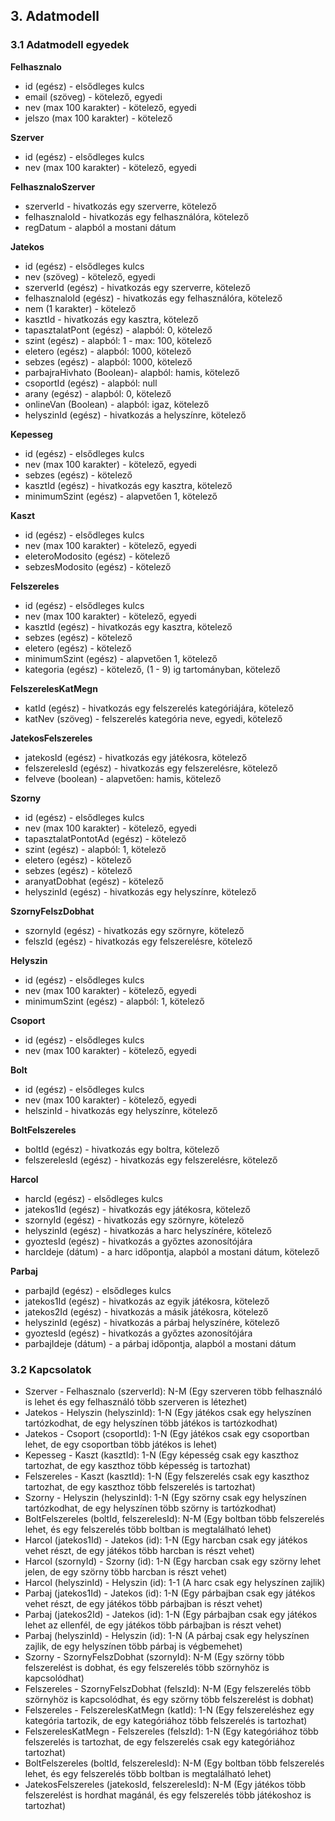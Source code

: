 ## 3. Adatmodell

### 3.1 Adatmodell egyedek

**Felhasznalo**
- id (egész) - elsődleges kulcs
- email (szöveg) - kötelező, egyedi
- nev (max 100 karakter) - kötelező, egyedi
- jelszo (max 100 karakter) - kötelező

**Szerver**
- id (egész) - elsődleges kulcs
- nev (max 100 karakter) - kötelező, egyedi

**FelhasznaloSzerver**
- szerverId - hivatkozás egy szerverre, kötelező
- felhasznaloId - hivatkozás egy felhasználóra, kötelező
- regDatum - alapból a mostani dátum

**Jatekos**
- id (egész) - elsődleges kulcs
- nev (szöveg) - kötelező, egyedi
- szerverId (egész) - hivatkozás egy szerverre, kötelező
- felhasznaloId (egész) - hivatkozás egy felhasználóra, kötelező
- nem (1 karakter) - kötelező
- kasztId - hivatkozás egy kasztra, kötelező
- tapasztalatPont (egész) - alapból: 0, kötelező
- szint (egész) - alapból: 1 -  max: 100, kötelező 
- eletero (egész) - alapból: 1000, kötelező
- sebzes (egész) - alapból: 1000, kötelező
- parbajraHivhato (Boolean)- alapból: hamis, kötelező
- csoportId (egész) - alapból: null
- arany (egész) - alapból: 0, kötelező
- onlineVan (Boolean) - alapból: igaz, kötelező
- helyszinId (egész) - hivatkozás a helyszínre, kötelező

**Kepesseg**
- id (egész) - elsődleges kulcs
- nev (max 100 karakter) - kötelező, egyedi
- sebzes (egész) - kötelező
- kasztId (egész) - hivatkozás egy kasztra, kötelező
- minimumSzint (egész) - alapvetően 1, kötelező

**Kaszt**
- id (egész) - elsődleges kulcs
- nev (max 100 karakter) - kötelező, egyedi
- eleteroModosito (egész) - kötelező
- sebzesModosito (egész) - kötelező

**Felszereles**
- id (egész) - elsődleges kulcs
- nev (max 100 karakter) - kötelező, egyedi
- kasztId (egész) - hivatkozás egy kasztra, kötelező
- sebzes (egész) - kötelező
- eletero (egész) - kötelező
- minimumSzint (egész) - alapvetően 1, kötelező
- kategoria (egész) - kötelező, (1 - 9) ig tartományban, kötelező

**FelszerelesKatMegn**
- katId (egész) - hivatkozás egy felszerelés kategóriájára, kötelező
- katNev (szöveg) - felszerelés kategória neve, egyedi, kötelező

**JatekosFelszereles**
- jatekosId (egész) - hivatkozás egy játékosra, kötelező
- felszerelesId (egész) - hivatkozás egy felszerelésre, kötelező
- felveve (boolean) - alapvetően: hamis, kötelező

**Szorny**
- id (egész) - elsődleges kulcs
- nev (max 100 karakter) - kötelező, egyedi
- tapasztalatPontotAd (egész) - kötelező
- szint (egész) - alapból: 1, kötelező
- eletero (egész) - kötelező
- sebzes (egész) - kötelező
- aranyatDobhat (egész) - kötelező
- helyszinId (egész) - hivatkozás egy helyszínre, kötelező

**SzornyFelszDobhat**
- szornyId (egész) - hivatkozás egy szörnyre, kötelező
- felszId (egész) - hivatkozás egy felszerelésre, kötelező

**Helyszin**
- id (egész) - elsődleges kulcs
- nev (max 100 karakter) - kötelező, egyedi
- minimumSzint (egész) - alapból: 1, kötelező

**Csoport**
- id (egész) - elsődleges kulcs
- nev (max 100 karakter) - kötelező, egyedi

**Bolt**
- id (egész) - elsődleges kulcs
- nev (max 100 karakter) - kötelező, egyedi
- helszinId - hivatkozás egy helyszínre, kötelező

**BoltFelszereles**
- boltId (egész) - hivatkozás egy boltra, kötelező
- felszerelesId (egész) - hivatkozás egy felszerelésre, kötelező

**Harcol**
- harcId (egész) - elsődleges kulcs
- jatekos1Id (egész) - hivatkozás egy játékosra, kötelező
- szornyId (egész) - hivatkozás egy szörnyre, kötelező
- helyszinId (egész) - hivatkozás a harc helyszínére, kötelező
- gyoztesId (egész) - hivatkozás a győztes azonosítójára
- harcIdeje (dátum) - a harc időpontja, alapból a mostani dátum, kötelező

**Parbaj**
- parbajId (egész) - elsődleges kulcs
- jatekos1Id (egész) - hivatkozás az egyik játékosra, kötelező
- jatekos2Id (egész) - hivatkozás a másik játékosra, kötelező
- helyszinId (egész) - hivatkozás a párbaj helyszínére, kötelező
- gyoztesId (egész) - hivatkozás a győztes azonosítójára
- parbajIdeje (dátum) - a párbaj időpontja, alapból a mostani dátum

### 3.2 Kapcsolatok

- Szerver - Felhasznalo (szerverId): N-M (Egy szerveren több felhasználó is lehet és egy felhasználó több szerveren is létezhet)
- Jatekos - Helyszin (helyszinId): 1-N (Egy játékos csak egy helyszínen tartózkodhat, de egy helyszínen több játékos is tartózkodhat)
- Jatekos - Csoport (csoportId): 1-N (Egy játékos csak egy csoportban lehet, de egy csoportban több játékos is lehet)
- Kepesseg - Kaszt (kasztId): 1-N (Egy képesség csak egy kaszthoz tartozhat, de egy kaszthoz több képesség is tartozhat)
- Felszereles - Kaszt (kasztId): 1-N (Egy felszerelés csak egy kaszthoz tartozhat, de egy kaszthoz több felszerelés is tartozhat)
- Szorny - Helyszin (helyszinId): 1-N (Egy szörny csak egy helyszínen tartózkodhat, de egy helyszínen több szörny is tartózkodhat)
- BoltFelszereles (boltId, felszerelesId): N-M (Egy boltban több felszerelés lehet, és egy felszerelés több boltban is megtalálható lehet)
- Harcol (jatekos1Id) - Jatekos (id): 1-N (Egy harcban csak egy játékos vehet részt, de egy játékos több harcban is részt vehet)
- Harcol (szornyId) - Szorny (id): 1-N (Egy harcban csak egy szörny lehet jelen, de egy szörny több harcban is részt vehet)
- Harcol (helyszinId) - Helyszin (id): 1-1 (A harc csak egy helyszínen zajlik)
- Parbaj (jatekos1Id) - Jatekos (id): 1-N (Egy párbajban csak egy játékos vehet részt, de egy játékos több párbajban is részt vehet)
- Parbaj (jatekos2Id) - Jatekos (id): 1-N (Egy párbajban csak egy játékos lehet az ellenfél, de egy játékos több párbajban is részt vehet)
- Parbaj (helyszinId) - Helyszin (id): 1-N (A párbaj csak egy helyszínen zajlik, de egy helyszínen több párbaj is végbemehet)
- Szorny - SzornyFelszDobhat (szornyId): N-M (Egy szörny több felszerelést is dobhat, és egy felszerelés több szörnyhöz is kapcsolódhat)
- Felszereles - SzornyFelszDobhat (felszId): N-M (Egy felszerelés több szörnyhöz is kapcsolódhat, és egy szörny több felszerelést is dobhat)
- Felszereles - FelszerelesKatMegn (katId): 1-N (Egy felszereléshez egy kategória tartozik, de egy kategóriához több felszerelés is tartozhat)
- FelszerelesKatMegn - Felszereles (felszId): 1-N (Egy kategóriához több felszerelés is tartozhat, de egy felszerelés csak egy kategóriához tartozhat)
- BoltFelszereles (boltId, felszerelesId): N-M (Egy boltban több felszerelés lehet, és egy felszerelés több boltban is megtalálható lehet)
- JatekosFelszereles (jatekosId, felszerelesId): N-M (Egy játékos több felszerelést is hordhat magánál, és egy felszerelés több játékoshoz is tartozhat)